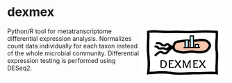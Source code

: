 # dexmex
<picture>
  <img align="right" alt="dexmex Logo" src="dexmex/img/logo.png" width="200">
</picture>

Python/R tool for metatranscriptome differential expression analysis. Normalizes count data individually for each taxon instead of the whole microbial community. Differential expression testing is performed using DESeq2.
